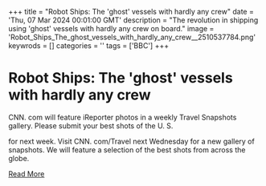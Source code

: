 +++
title = "Robot Ships: The 'ghost' vessels with hardly any crew"
date = 'Thu, 07 Mar 2024 00:01:00 GMT'
description = "The revolution in shipping using 'ghost' vessels with hardly any crew on board."
image = 'Robot_Ships_The_ghost_vessels_with_hardly_any_crew__2510537784.png'
keywrods =  []
categories = ''
tags = ['BBC']
+++

# Robot Ships: The 'ghost' vessels with hardly any crew

CNN.
com will feature iReporter photos in a weekly Travel Snapshots gallery.
Please submit your best shots of the U.
S.

for next week.
Visit CNN.
com/Travel next Wednesday for a new gallery of snapshots.
We will feature a selection of the best shots from across the globe.


[Read More](https://www.bbc.co.uk/iplayer/episode/m001xg5d)

